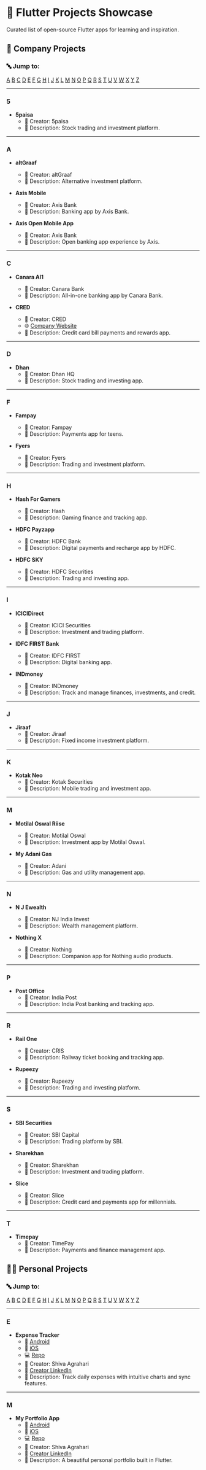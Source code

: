 # 🚀 Flutter Projects Showcase

Curated list of open-source Flutter apps for learning and inspiration.

## 🏢 Company Projects

### 🔤 Jump to:

[A](#company-a) [B](#company-b) [C](#company-c) [D](#company-d) [E](#company-e) [F](#company-f) [G](#company-g) [H](#company-h) [I](#company-i) [J](#company-j) [K](#company-k) [L](#company-l) [M](#company-m) [N](#company-n) [O](#company-o) [P](#company-p) [Q](#company-q) [R](#company-r) [S](#company-s) [T](#company-t) [U](#company-u) [V](#company-v) [W](#company-w) [X](#company-x) [Y](#company-y) [Z](#company-z) 


---

### <a name="company-5"></a>5

- **5paisa**
  - 👤 Creator: 5paisa
  - 📝 Description: Stock trading and investment platform.


---

### <a name="company-a"></a>A

- **altGraaf**
  - 👤 Creator: altGraaf
  - 📝 Description: Alternative investment platform.

- **Axis Mobile**
  - 👤 Creator: Axis Bank
  - 📝 Description: Banking app by Axis Bank.

- **Axis Open Mobile App**
  - 👤 Creator: Axis Bank
  - 📝 Description: Open banking app experience by Axis.


---

### <a name="company-c"></a>C

- **Canara AI1**
  - 👤 Creator: Canara Bank
  - 📝 Description: All-in-one banking app by Canara Bank.

- **CRED**
  - 👤 Creator: CRED
  - 🌐 [Company Website](https://cred.club)
  - 📝 Description: Credit card bill payments and rewards app.


---

### <a name="company-d"></a>D

- **Dhan**
  - 👤 Creator: Dhan HQ
  - 📝 Description: Stock trading and investing app.


---

### <a name="company-f"></a>F

- **Fampay**
  - 👤 Creator: Fampay
  - 📝 Description: Payments app for teens.

- **Fyers**
  - 👤 Creator: Fyers
  - 📝 Description: Trading and investment platform.


---

### <a name="company-h"></a>H

- **Hash For Gamers**
  - 👤 Creator: Hash
  - 📝 Description: Gaming finance and tracking app.

- **HDFC Payzapp**
  - 👤 Creator: HDFC Bank
  - 📝 Description: Digital payments and recharge app by HDFC.

- **HDFC SKY**
  - 👤 Creator: HDFC Securities
  - 📝 Description: Trading and investing app.


---

### <a name="company-i"></a>I

- **ICICIDirect**
  - 👤 Creator: ICICI Securities
  - 📝 Description: Investment and trading platform.

- **IDFC FIRST Bank**
  - 👤 Creator: IDFC FIRST
  - 📝 Description: Digital banking app.

- **INDmoney**
  - 👤 Creator: INDmoney
  - 📝 Description: Track and manage finances, investments, and credit.


---

### <a name="company-j"></a>J

- **Jiraaf**
  - 👤 Creator: Jiraaf
  - 📝 Description: Fixed income investment platform.


---

### <a name="company-k"></a>K

- **Kotak Neo**
  - 👤 Creator: Kotak Securities
  - 📝 Description: Mobile trading and investment app.


---

### <a name="company-m"></a>M

- **Motilal Oswal Riise**
  - 👤 Creator: Motilal Oswal
  - 📝 Description: Investment app by Motilal Oswal.

- **My Adani Gas**
  - 👤 Creator: Adani
  - 📝 Description: Gas and utility management app.


---

### <a name="company-n"></a>N

- **N J Ewealth**
  - 👤 Creator: NJ India Invest
  - 📝 Description: Wealth management platform.

- **Nothing X**
  - 👤 Creator: Nothing
  - 📝 Description: Companion app for Nothing audio products.


---

### <a name="company-p"></a>P

- **Post Office**
  - 👤 Creator: India Post
  - 📝 Description: India Post banking and tracking app.


---

### <a name="company-r"></a>R

- **Rail One**
  - 👤 Creator: CRIS
  - 📝 Description: Railway ticket booking and tracking app.

- **Rupeezy**
  - 👤 Creator: Rupeezy
  - 📝 Description: Trading and investing platform.


---

### <a name="company-s"></a>S

- **SBI Securities**
  - 👤 Creator: SBI Capital
  - 📝 Description: Trading platform by SBI.

- **Sharekhan**
  - 👤 Creator: Sharekhan
  - 📝 Description: Investment and trading platform.

- **Slice**
  - 👤 Creator: Slice
  - 📝 Description: Credit card and payments app for millennials.


---

### <a name="company-t"></a>T

- **Timepay**
  - 👤 Creator: TimePay
  - 📝 Description: Payments and finance management app.



## 👨‍💻 Personal Projects

### 🔤 Jump to:

[A](#personal-a) [B](#personal-b) [C](#personal-c) [D](#personal-d) [E](#personal-e) [F](#personal-f) [G](#personal-g) [H](#personal-h) [I](#personal-i) [J](#personal-j) [K](#personal-k) [L](#personal-l) [M](#personal-m) [N](#personal-n) [O](#personal-o) [P](#personal-p) [Q](#personal-q) [R](#personal-r) [S](#personal-s) [T](#personal-t) [U](#personal-u) [V](#personal-v) [W](#personal-w) [X](#personal-x) [Y](#personal-y) [Z](#personal-z) 


---

### <a name="personal-e"></a>E

- **Expense Tracker**
  - 📱 [Android](https://play.google.com/store/apps/details?id=com.expense.tracker)
  - 🍎 [iOS](https://apps.apple.com/app/id1234567891)
  - 💻 [Repo](https://github.com/username/expense-tracker)
  - 👤 Creator: Shiva Agrahari
  - 🔗 [Creator LinkedIn](https://www.linkedin.com/in/shivaag04/)
  - 📝 Description: Track daily expenses with intuitive charts and sync features.


---

### <a name="personal-m"></a>M

- **My Portfolio App**
  - 📱 [Android](https://play.google.com/store/apps/details?id=com.myportfolio.app)
  - 🍎 [iOS](https://apps.apple.com/app/id1234567890)
  - 💻 [Repo](https://github.com/username/portfolio)
  - 👤 Creator: Shiva Agrahari
  - 🔗 [Creator LinkedIn](https://www.linkedin.com/in/shivaag04/)
  - 📝 Description: A beautiful personal portfolio built in Flutter.

